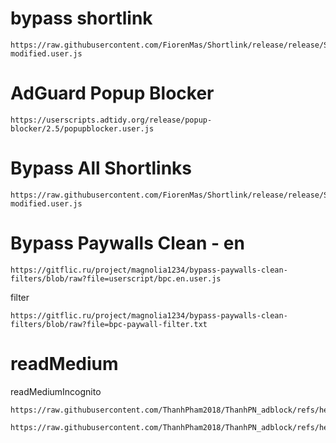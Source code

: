 # bypass shortlink
```
https://raw.githubusercontent.com/FiorenMas/Shortlink/release/release/ShortLink1-modified.user.js
```

# AdGuard Popup Blocker
```
https://userscripts.adtidy.org/release/popup-blocker/2.5/popupblocker.user.js
```

# Bypass All Shortlinks
```
https://raw.githubusercontent.com/FiorenMas/Shortlink/release/release/ShortLink1-modified.user.js
```

# Bypass Paywalls Clean - en
```
https://gitflic.ru/project/magnolia1234/bypass-paywalls-clean-filters/blob/raw?file=userscript/bpc.en.user.js
```
filter 
```
https://gitflic.ru/project/magnolia1234/bypass-paywalls-clean-filters/blob/raw?file=bpc-paywall-filter.txt
```

# readMedium
readMediumIncognito
```
https://raw.githubusercontent.com/ThanhPham2018/ThanhPN_adblock/refs/heads/main/scripts/readMediumIncognito.js
```

```
https://raw.githubusercontent.com/ThanhPham2018/ThanhPN_adblock/refs/heads/main/scripts/readMedium.js
```
